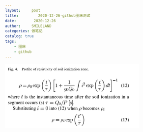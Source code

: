 ```yaml
---
layout:     post
title:         2020-12-26-github图床测试
date:        2020-12-26
author:     SMILELAND
categories: 做笔记
catalog: true
tags:
    - 图床
    - github
---
```


![enter description here](https://raw.githubusercontent.com/smilelandchr/githubimg/master/小书匠/1608967171815.png)